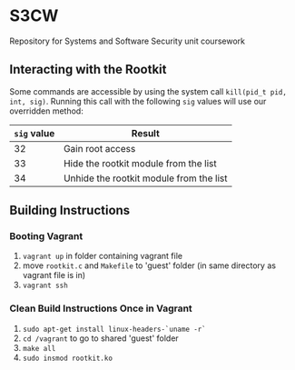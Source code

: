 # S3CW
Repository for Systems and Software Security unit coursework

## Interacting with the Rootkit

Some commands are accessible by using the system call `kill(pid_t pid, int, sig)`. Running this call with the following `sig` values will use our overridden method:

| `sig` value | Result                                  |
| ----------- | --------------------------------------- |
| 32          | Gain root access                        |
| 33          | Hide the rootkit module from the list   |
| 34          | Unhide the rootkit module from the list |



## Building Instructions

### Booting Vagrant
1. `vagrant up` in folder containing vagrant file
2. move `rootkit.c` and `Makefile` to 'guest' folder (in same directory as vagrant file is in)
3. `vagrant ssh` 
### Clean Build Instructions Once in Vagrant
1. ``` sudo apt-get install linux-headers-`uname -r` ``` 
2. `cd /vagrant` to go to shared 'guest' folder
3. `make all`
4. `sudo insmod rootkit.ko`

